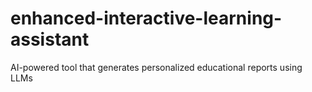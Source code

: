 # enhanced-interactive-learning-assistant
AI-powered tool that generates personalized educational reports using LLMs
